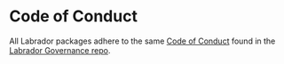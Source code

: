# Code of Conduct

All Labrador packages adhere to the same [Code of Conduct] found in the [Labrador Governance repo].

[Code of Conduct]: https://github.com/labrador-kennel/governance/blob/master/CODE_OF_CONDUCT.md
[Labrador Governance repo]: https://github.com/labrador-kennel/governance